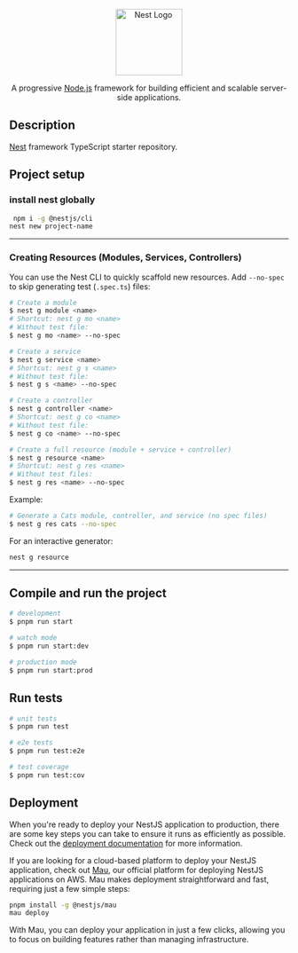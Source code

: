 <p align="center">
  <a href="http://nestjs.com/" target="blank"><img src="https://nestjs.com/img/logo-small.svg" width="120" alt="Nest Logo" /></a>
</p>


  <p align="center">A progressive <a href="http://nodejs.org" target="_blank">Node.js</a> framework for building efficient and scalable server-side applications.</p>

## Description

[Nest](https://github.com/nestjs/nest) framework TypeScript starter repository.

## Project setup

### install nest globally

```bash
 npm i -g @nestjs/cli
nest new project-name
```

---

### Creating Resources (Modules, Services, Controllers)

You can use the Nest CLI to quickly scaffold new resources. Add `--no-spec` to skip generating test (`.spec.ts`) files:

```bash
# Create a module
$ nest g module <name>
# Shortcut: nest g mo <name>
# Without test file:
$ nest g mo <name> --no-spec

# Create a service
$ nest g service <name>
# Shortcut: nest g s <name>
# Without test file:
$ nest g s <name> --no-spec

# Create a controller
$ nest g controller <name>
# Shortcut: nest g co <name>
# Without test file:
$ nest g co <name> --no-spec

# Create a full resource (module + service + controller)
$ nest g resource <name>
# Shortcut: nest g res <name>
# Without test files:
$ nest g res <name> --no-spec
```

Example:

```bash
# Generate a Cats module, controller, and service (no spec files)
$ nest g res cats --no-spec
```

For an interactive generator:

```bash
nest g resource
```

---

## Compile and run the project

```bash
# development
$ pnpm run start

# watch mode
$ pnpm run start:dev

# production mode
$ pnpm run start:prod
```

## Run tests

```bash
# unit tests
$ pnpm run test

# e2e tests
$ pnpm run test:e2e

# test coverage
$ pnpm run test:cov
```

## Deployment

When you're ready to deploy your NestJS application to production, there are some key steps you can take to ensure it runs as efficiently as possible. Check out the [deployment documentation](https://docs.nestjs.com/deployment) for more information.

If you are looking for a cloud-based platform to deploy your NestJS application, check out [Mau](https://mau.nestjs.com), our official platform for deploying NestJS applications on AWS. Mau makes deployment straightforward and fast, requiring just a few simple steps:

```bash
pnpm install -g @nestjs/mau
mau deploy
```

With Mau, you can deploy your application in just a few clicks, allowing you to focus on building features rather than managing infrastructure.
